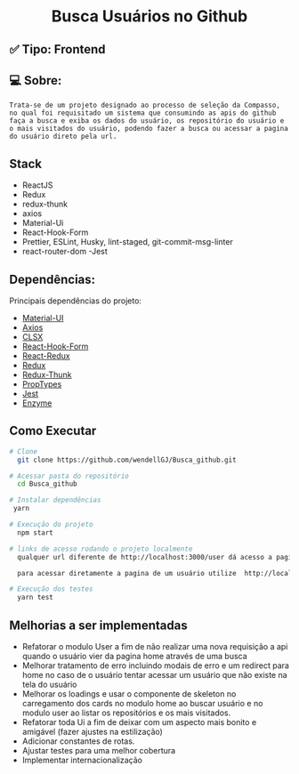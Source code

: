 <h1 align="center"> Busca Usuários no Github </h1>

## ✅ Tipo: Frontend

## 💻 Sobre:

```
Trata-se de um projeto designado ao processo de seleção da Compasso, no qual foi requisitado um sistema que consumindo as apis do github faça a busca e exiba os dados do usuário, os repositório do usuário e o mais visitados do usuário, podendo fazer a busca ou acessar a pagina do usuário direto pela url.
```

## Stack

- ReactJS
- Redux
- redux-thunk
- axios
- Material-Ui
- React-Hook-Form
- Prettier, ESLint, Husky, lint-staged, git-commit-msg-linter
- react-router-dom
  -Jest

## Dependências:

Principais dependências do projeto:

- [Material-UI](https://material-ui.com/)
- [Axios](https://github.com/axios/axios)
- [CLSX](https://www.npmjs.com/package/clsx)
- [React-Hook-Form](https://react-hook-form.com/)
- [React-Redux](https://react-redux.js.org/)
- [Redux](https://redux.js.org/)
- [Redux-Thunk](https://www.npmjs.com/package/redux-thunk)
- [PropTypes](https://reactjs.org/docs/typechecking-with-proptypes.html)
- [Jest](https://jestjs.io/pt-BR/)
- [Enzyme](https://www.npmjs.com/package/enzyme)

## Como Executar

```sh
# Clone
  git clone https://github.com/wendellGJ/Busca_github.git

# Acessar pasta do repositório
  cd Busca_github

# Instalar dependências
 yarn

# Execução do projeto
  npm start

# links de acesso rodando o projeto localmente
  qualquer url diferente de http://localhost:3000/user dá acesso a pagina home

  para acessar diretamente a pagina de um usuário utilize  http://localhost:3000/user/'nome do usuário'

# Execução dos testes
  yarn test
```

## Melhorias a ser implementadas

- Refatorar o modulo User a fim de não realizar uma nova requisição a api quando o usuário vier da pagina home através de uma busca
- Melhorar tratamento de erro incluindo modais de erro e um redirect para home no caso de o usuário tentar acessar um usuário que não existe na tela do usuário
- Melhorar os loadings e usar o componente de skeleton no carregamento dos cards no modulo home ao buscar usuário e no modulo user ao listar os repositórios e os mais visitados.
- Refatorar toda Ui a fim de deixar com um aspecto mais bonito e amigável (fazer ajustes na estilização)
- Adicionar constantes de rotas.
- Ajustar testes para uma melhor cobertura
- Implementar internacionalização
